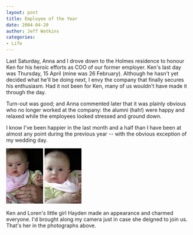 ```yaml
---
layout: post
title: Employee of the Year
date: 2004-04-20
author: Jeff Watkins
categories:
- Life
---
```


Last Saturday, Anna and I drove down to the Holmes residence to honour Ken for his heroic efforts as COO of our former employer. Ken's last day was Thursday, 15 April (mine was 26 February). Although he hasn't yet decided what he'll be doing next, I envy the company that finally secures his enthusiasm. Had it not been for Ken, many of us wouldn't have made it through the day.

Turn-out was good; and Anna commented later that it was plainly obvious who no longer worked at the company: the alumni (hah!) were happy and relaxed while the employees looked stressed and ground down.

I know I've been happier in the last month and a half than I have been at almost any point during the previous year -- with the obvious exception of my wedding day.

<div class="figure"><a href="http://metrocat.org/photography/faces/hayden-2.html"><img class="photo" src="/photos/IMG_0724-thumb.jpg" alt="Hayden Holmes"></a>  <a href="http://metrocat.org/photography/faces/hayden-1.html"><img class="photo" src="/photos/IMG_0720-thumb.jpg" alt="Hayden Holmes"></a></div>

Ken and Loren's little girl Hayden made an appearance and charmed everyone. I'd brought along my camera just in case she deigned to join us. That's her in the photographs above.